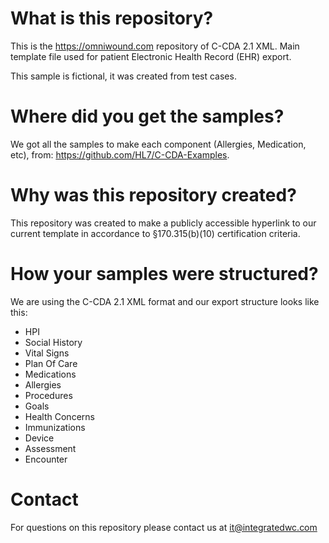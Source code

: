 # What is this repository?
This is the https://omniwound.com repository of C-CDA 2.1 XML. Main template file used for patient Electronic Health Record (EHR) export.

This sample is fictional, it was created from test cases.

# Where did you get the samples?
We got all the samples to make each component (Allergies, Medication, etc), from: https://github.com/HL7/C-CDA-Examples.

# Why was this repository created?
This repository was created to make a publicly accessible hyperlink to our current template in accordance to §170.315(b)(10) certification criteria.

# How your samples were structured?
We are using the C-CDA 2.1 XML format and our export structure looks like this:
<ul>
<li>HPI</li>
<li>Social History</li>
<li>Vital Signs</li>
<li>Plan Of Care</li>
<li>Medications</li>
<li>Allergies</li>
<li>Procedures</li>
<li>Goals</li>
<li>Health Concerns</li>
<li>Immunizations</li>
<li>Device</li>
<li>Assessment</li>
<li>Encounter</li>
</ul>

# Contact
For questions on this repository please contact us at <a href="mailto:it@integratedwc.com?subject=Support Page from omniwound.com">it@integratedwc.com</a>